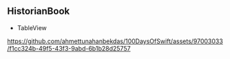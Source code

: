 ## HistorianBook 

- TableView

https://github.com/ahmettunahanbekdas/100DaysOfSwift/assets/97003033/f1cc324b-49f5-43f3-9abd-6b1b28d25757
